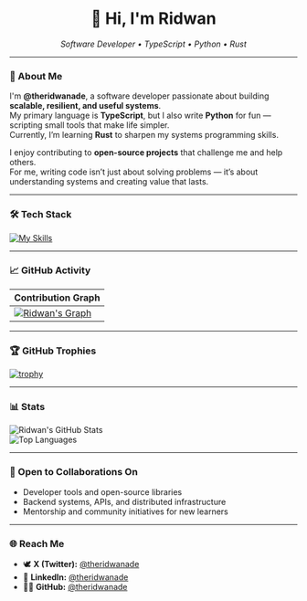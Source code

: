 <h1 align="center">👋 Hi, I'm Ridwan</h1>

<p align="center">
  <em>Software Developer • TypeScript • Python • Rust</em>
</p>

---

### 🧭 About Me
I'm **@theridwanade**, a software developer passionate about building **scalable, resilient, and useful systems**.  
My primary language is **TypeScript**, but I also write **Python** for fun — scripting small tools that make life simpler.  
Currently, I’m learning **Rust** to sharpen my systems programming skills.  

I enjoy contributing to **open-source projects** that challenge me and help others.  
For me, writing code isn’t just about solving problems — it’s about understanding systems and creating value that lasts.

---

### 🛠️ Tech Stack

[![My Skills](https://skillicons.dev/icons?i=typescript,python,rust,c,firebase,gcp,git&perline=13)](#)

---

### 📈 GitHub Activity

| Contribution Graph |
|--------------------|
| [![Ridwan's Graph](https://github-readme-activity-graph.vercel.app/graph?username=theridwanade&bg_color=151515&color=c1c0c1&line=ffffff&point=403d3d&area=true&hide_border=true)](https://github.com/ashutosh00710/github-readme-activity-graph) |

---

### 🏆 GitHub Trophies
[![trophy](https://github-profile-trophy.vercel.app/?username=theridwanade&theme=darkhub&no-bg=true&no-frame=true&margin-w=10)](https://github.com/ryo-ma/github-profile-trophy)

---

### 📊 Stats

![Ridwan's GitHub Stats](https://github-readme-stats.vercel.app/api?username=theridwanade&theme=vue-dark&show_icons=true&hide_border=false&count_private=true)  
![Top Languages](https://github-readme-stats.vercel.app/api/top-langs/?username=theridwanade&theme=vue-dark&show_icons=true&hide_border=false&layout=compact)

---

### 🤝 Open to Collaborations On
- Developer tools and open-source libraries  
- Backend systems, APIs, and distributed infrastructure  
- Mentorship and community initiatives for new learners  

---

### 🌐 Reach Me
- 🕊️ **X (Twitter):** [@theridwanade](https://x.com/theridwanade)  
- 💼 **LinkedIn:** [@theridwanade](https://linkedin.com/in/theridwanade)  
- 🧑‍💻 **GitHub:** [@theridwanade](https://github.com/theridwanade)
